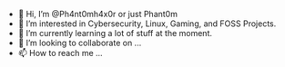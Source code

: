 - 👋 Hi, I’m @Ph4nt0mh4x0r or just Phant0m
- 👀 I’m interested in Cybersecurity, Linux, Gaming, and FOSS Projects.
- 🌱 I’m currently learning a lot of stuff at the moment.
- 💞️ I’m looking to collaborate on ...
- 📫 How to reach me ...



